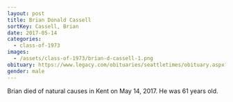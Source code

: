 ```yaml
---
layout: post
title: Brian Donald Cassell
sortKey: Cassell, Brian
date: 2017-05-14
categories:
  - class-of-1973
images:
  - /assets/class-of-1973/brian-d-cassell-1.png
obituary: https://www.legacy.com/obituaries/seattletimes/obituary.aspx?n=brian-donald-cassell&pid=185706809
gender: male
---
```

Brian died of natural causes in Kent on May 14, 2017.  He was 61 years old.
